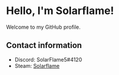 # Hello, I'm Solarflame!
Welcome to my GitHub profile.
## Contact information
- Discord: SolarFlame5#4120
- Steam: [Solarflame](https://steamcommunity.com/id/solarflame5/)

